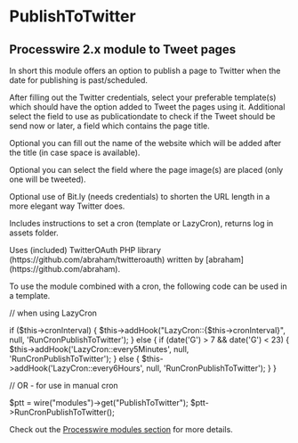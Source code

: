 # PublishToTwitter
<span itemprop="name">Processwire 2.x module to Tweet pages</span>
------------

<p itemprop="description">In short this module offers an option to publish a page to Twitter when the date for publishing is past/scheduled.</p>


<p>After filling out the Twitter credentials, select your preferable template(s) which should have the option added to Tweet the pages using it. Additional select the field to use as publicationdate to check if the Tweet should be send now or later, a field which contains the page title.</p>


<p>Optional you can fill out the name of the website which will be added after the title (in case space is available).</p>

<p>Optional you can select the field where the page image(s) are placed (only one will be tweeted).</p>

<p>Optional use of Bit.ly (needs credentials) to shorten the URL length in a more elegant way Twitter does.</p>

<p>Includes instructions to set a cron (template or LazyCron), returns log in assets folder.</p>


<p>Uses (included) TwitterOAuth PHP library (https://github.com/abraham/twitteroauth) written by [abraham](https://github.com/abraham).</p>


To use the module combined with a cron, the following code can be used in a template.

// when using LazyCron

if ($this->cronInterval) {
    $this->addHook("LazyCron::{$this->cronInterval}", null, 'RunCronPublishToTwitter');
} else {
    if (date('G') > 7 && date('G') < 23) {
        $this->addHook('LazyCron::every5Minutes', null, 'RunCronPublishToTwitter');
    } else {
        $this->addHook('LazyCron::every6Hours', null, 'RunCronPublishToTwitter');
    }
}


// OR - for use in manual cron

$ptt = wire("modules")->get("PublishToTwitter");
$ptt->RunCronPublishToTwitter();

Check out the [Processwire modules section](http://modules.processwire.com/modules/publish-to-twitter/) for more details.